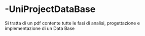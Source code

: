 # -UniProjectDataBase
Si tratta di un pdf contente tutte le fasi di analisi, progettazione e implementazione di un Data Base
